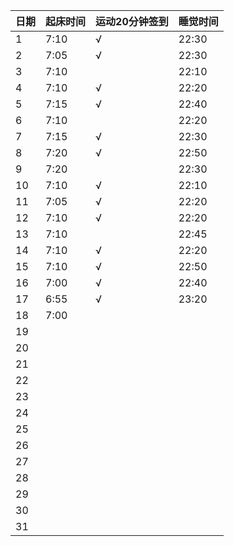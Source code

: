 日期|起床时间|运动20分钟签到|睡觉时间
:---------------|:---------------|:---------------|:---------------
1|7:10|√|22:30|
2|7:05|√|22:30|
3|7:10| |22:10|
4|7:10|√|22:20|
5|7:15|√|22:40|
6|7:10| |22:20|
7|7:15|√|22:30|
8|7:20|√|22:50|
9|7:20| |22:30|
10|7:10|√|22:10|
11|7:05|√|22:20|
12|7:10|√|22:20|
13|7:10| |22:45|
14|7:10|√|22:20|
15|7:10|√|22:50|
16|7:00|√|22:40|
17|6:55|√|23:20|
18|7:00| | |
19| | | |
20| | | |
21| | | |
22| | | |
23| | | |
24| | | |
25| | | |
26| | | |
27| | | |
28| | | |
29| | | |
30| | | |
31| | | |